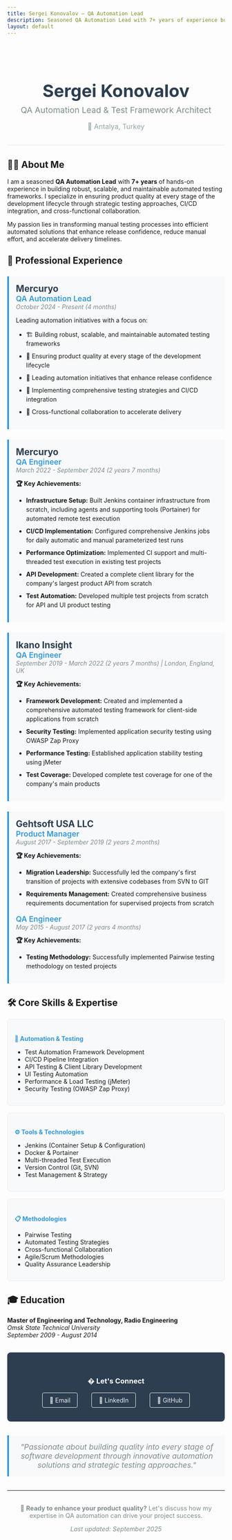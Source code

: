 ```yaml
---
title: Sergei Konovalov — QA Automation Lead
description: Seasoned QA Automation Lead with 7+ years of experience building robust testing frameworks and leading quality initiatives
layout: default
---
```


<style>
.hero {
  text-align: center;
  padding: 2rem 0;
  margin-bottom: 2rem;
  border-bottom: 2px solid #f0f0f0;
}

.hero h1 {
  font-size: 2.5rem;
  margin-bottom: 0.5rem;
  color: #2c3e50;
}

.hero .subtitle {
  font-size: 1.2rem;
  color: #7f8c8d;
  margin-bottom: 1rem;
}

.hero .location {
  font-size: 1rem;
  color: #95a5a6;
}

.section {
  margin: 2rem 0;
}

.experience-item {
  margin: 1.5rem 0;
  padding: 1rem;
  border-left: 4px solid #3498db;
  background: #f8f9fa;
}

.company-name {
  font-size: 1.3rem;
  font-weight: bold;
  color: #2c3e50;
}

.role-title {
  font-size: 1.1rem;
  color: #3498db;
  font-weight: 600;
}

.duration {
  color: #7f8c8d;
  font-style: italic;
}

.achievements {
  margin-top: 0.8rem;
}

.achievements li {
  margin-bottom: 0.5rem;
  line-height: 1.5;
}

.skills-grid {
  display: grid;
  grid-template-columns: repeat(auto-fit, minmax(250px, 1fr));
  gap: 1rem;
  margin: 1rem 0;
}

.skill-category {
  background: #f8f9fa;
  padding: 1rem;
  border-radius: 8px;
  border: 1px solid #e9ecef;
}

.skill-category h4 {
  color: #3498db;
  margin-bottom: 0.5rem;
}

.contact-info {
  text-align: center;
  background: #2c3e50;
  color: white;
  padding: 2rem;
  border-radius: 8px;
  margin: 2rem 0;
}

.contact-info h3 {
  color: white;
  margin-bottom: 1rem;
}

.contact-links {
  display: flex;
  justify-content: center;
  gap: 2rem;
  flex-wrap: wrap;
}

.contact-links a {
  color: #ecf0f1;
  text-decoration: none;
  padding: 0.5rem 1rem;
  border: 1px solid #ecf0f1;
  border-radius: 4px;
  transition: all 0.3s ease;
}

.contact-links a:hover {
  background: #ecf0f1;
  color: #2c3e50;
}

.quote {
  text-align: center;
  font-style: italic;
  color: #7f8c8d;
  font-size: 1.1rem;
  margin: 2rem 0;
  padding: 1rem;
  border-left: 4px solid #3498db;
  background: #f8f9fa;
}

@media (max-width: 768px) {
  .hero h1 {
    font-size: 2rem;
  }
  
  .skills-grid {
    grid-template-columns: 1fr;
  }
  
  .contact-links {
    flex-direction: column;
    align-items: center;
  }
}
</style>

<div class="hero">
  <h1>Sergei Konovalov</h1>
  <div class="subtitle">QA Automation Lead & Test Framework Architect</div>
  <div class="location">📍 Antalya, Turkey</div>
</div>

## 👨‍💻 About Me

I am a seasoned **QA Automation Lead** with **7+ years** of hands-on experience in building robust, scalable, and maintainable automated testing frameworks. I specialize in ensuring product quality at every stage of the development lifecycle through strategic testing approaches, CI/CD integration, and cross-functional collaboration.

My passion lies in transforming manual testing processes into efficient automated solutions that enhance release confidence, reduce manual effort, and accelerate delivery timelines.

## 💼 Professional Experience

<div class="experience-item">
  <div class="company-name">Mercuryo</div>
  <div class="role-title">QA Automation Lead</div>
  <div class="duration">October 2024 - Present (4 months)</div>
  
  Leading automation initiatives with a focus on:
  <ul class="achievements">
    <li>🏗️ Building robust, scalable, and maintainable automated testing frameworks</li>
    <li>🎯 Ensuring product quality at every stage of the development lifecycle</li>
    <li>🚀 Leading automation initiatives that enhance release confidence</li>
    <li>🔄 Implementing comprehensive testing strategies and CI/CD integration</li>
    <li>🤝 Cross-functional collaboration to accelerate delivery</li>
  </ul>
</div>

<div class="experience-item">
  <div class="company-name">Mercuryo</div>
  <div class="role-title">QA Engineer</div>
  <div class="duration">March 2022 - September 2024 (2 years 7 months)</div>
  
  <div class="achievements">
    <strong>🏆 Key Achievements:</strong>
    <ul>
      <li><strong>Infrastructure Setup:</strong> Built Jenkins container infrastructure from scratch, including agents and supporting tools (Portainer) for automated remote test execution</li>
      <li><strong>CI/CD Implementation:</strong> Configured comprehensive Jenkins jobs for daily automatic and manual parameterized test runs</li>
      <li><strong>Performance Optimization:</strong> Implemented CI support and multi-threaded test execution in existing test projects</li>
      <li><strong>API Development:</strong> Created a complete client library for the company's largest product API from scratch</li>
      <li><strong>Test Automation:</strong> Developed multiple test projects from scratch for API and UI product testing</li>
    </ul>
  </div>
</div>

<div class="experience-item">
  <div class="company-name">Ikano Insight</div>
  <div class="role-title">QA Engineer</div>
  <div class="duration">September 2019 - March 2022 (2 years 7 months) | London, England, UK</div>
  
  <div class="achievements">
    <strong>🏆 Key Achievements:</strong>
    <ul>
      <li><strong>Framework Development:</strong> Created and implemented a comprehensive automated testing framework for client-side applications from scratch</li>
      <li><strong>Security Testing:</strong> Implemented application security testing using OWASP Zap Proxy</li>
      <li><strong>Performance Testing:</strong> Established application stability testing using jMeter</li>
      <li><strong>Test Coverage:</strong> Developed complete test coverage for one of the company's main products</li>
    </ul>
  </div>
</div>

<div class="experience-item">
  <div class="company-name">Gehtsoft USA LLC</div>
  
  <div style="margin-bottom: 1rem;">
    <div class="role-title">Product Manager</div>
    <div class="duration">August 2017 - September 2019 (2 years 2 months)</div>
    <div class="achievements">
      <strong>🏆 Key Achievements:</strong>
      <ul>
        <li><strong>Migration Leadership:</strong> Successfully led the company's first transition of projects with extensive codebases from SVN to GIT</li>
        <li><strong>Requirements Management:</strong> Created comprehensive business requirements documentation for supervised projects from scratch</li>
      </ul>
    </div>
  </div>
  
  <div>
    <div class="role-title">QA Engineer</div>
    <div class="duration">May 2015 - August 2017 (2 years 4 months)</div>
    <div class="achievements">
      <strong>🏆 Key Achievements:</strong>
      <ul>
        <li><strong>Testing Methodology:</strong> Successfully implemented Pairwise testing methodology on tested projects</li>
      </ul>
    </div>
  </div>
</div>

## 🛠️ Core Skills & Expertise

<div class="skills-grid">
  <div class="skill-category">
    <h4>🤖 Automation & Testing</h4>
    <ul>
      <li>Test Automation Framework Development</li>
      <li>CI/CD Pipeline Integration</li>
      <li>API Testing & Client Library Development</li>
      <li>UI Testing Automation</li>
      <li>Performance & Load Testing (jMeter)</li>
      <li>Security Testing (OWASP Zap Proxy)</li>
    </ul>
  </div>

  <div class="skill-category">
    <h4>⚙️ Tools & Technologies</h4>
    <ul>
      <li>Jenkins (Container Setup & Configuration)</li>
      <li>Docker & Portainer</li>
      <li>Multi-threaded Test Execution</li>
      <li>Version Control (Git, SVN)</li>
      <li>Test Management & Strategy</li>
    </ul>
  </div>

  <div class="skill-category">
    <h4>📋 Methodologies</h4>
    <ul>
      <li>Pairwise Testing</li>
      <li>Automated Testing Strategies</li>
      <li>Cross-functional Collaboration</li>
      <li>Agile/Scrum Methodologies</li>
      <li>Quality Assurance Leadership</li>
    </ul>
  </div>
</div>

## 🎓 Education

**Master of Engineering and Technology, Radio Engineering**  
*Omsk State Technical University*  
*September 2009 - August 2014*

<div class="contact-info">
  <h3>� Let's Connect</h3>
  <div class="contact-links">
    <a href="mailto:your-email@example.com">📧 Email</a>
    <a href="https://linkedin.com/in/your-profile" target="_blank">💼 LinkedIn</a>
    <a href="https://github.com/l0kifs" target="_blank">🐙 GitHub</a>
  </div>
</div>

<div class="quote">
  "Passionate about building quality into every stage of software development through innovative automation solutions and strategic testing approaches."
</div>

---

<div style="text-align: center; color: #7f8c8d; font-size: 0.9rem; margin-top: 2rem;">
  <p>🌟 <strong>Ready to enhance your product quality?</strong> Let's discuss how my expertise in QA automation can drive your project success.</p>
  <p><em>Last updated: September 2025</em></p>
</div>